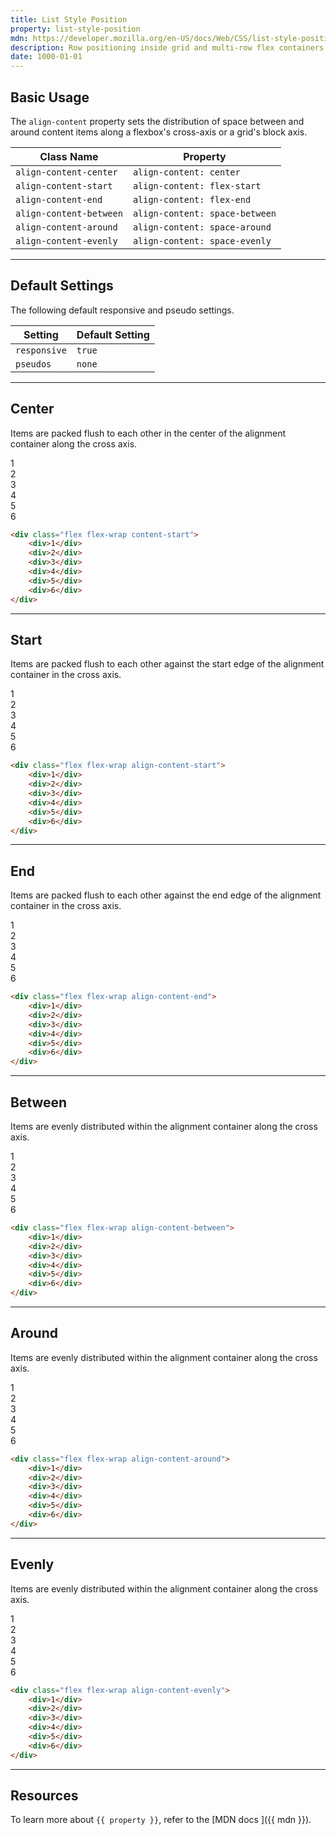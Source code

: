 ```yaml
---
title: List Style Position
property: list-style-position
mdn: https://developer.mozilla.org/en-US/docs/Web/CSS/list-style-position
description: Row positioning inside grid and multi-row flex containers.
date: 1000-01-01
---
```


## Basic Usage

The `align-content` property sets the distribution of space between and around content items along a flexbox's cross-axis or a grid's block axis.

| Class Name              | Property                       |
| ----------------------- | ------------------------------ |
| `align-content-center`  | `align-content: center`        |
| `align-content-start`   | `align-content: flex-start`    |
| `align-content-end`     | `align-content: flex-end`      |
| `align-content-between` | `align-content: space-between` |
| `align-content-around`  | `align-content: space-around`  |
| `align-content-evenly`  | `align-content: space-evenly`  |

---

## Default Settings

The following default responsive and pseudo settings.

| Setting      | Default Setting |
| ------------ | --------------- |
| `responsive` | `true`          |
| `pseudos`    | `none`          |

---

## Center

Items are packed flush to each other in the center of the alignment container along the cross axis.

<div class="bg-silver-200 p-5 h-200px radius-md flex flex-wrap align-content-center">
  <div class="w-4-12 p-1">
    <div class="flex align-items-center justify-content-center h-10 bg-primary-900 font-bold font-xl text-white radius-sm">1</div>
  </div>
  <div class="w-4-12 p-1">
    <div class="flex align-items-center justify-content-center h-10 bg-primary-900 font-bold font-xl text-white radius-sm">2</div>
  </div>
  <div class="w-4-12 p-1">
    <div class="flex align-items-center justify-content-center h-10 bg-primary-900 font-bold font-xl text-white radius-sm">3</div>
  </div>
  <div class="w-4-12 p-1">
    <div class="flex align-items-center justify-content-center h-10 bg-primary-900 font-bold font-xl text-white radius-sm">4</div>
  </div>
  <div class="w-4-12 p-1">
    <div class="flex align-items-center justify-content-center h-10 bg-primary-900 font-bold font-xl text-white radius-sm">5</div>
  </div>
  <div class="w-4-12 p-1">
    <div class="flex align-items-center justify-content-center h-10 bg-primary-900 font-bold font-xl text-white radius-sm">6</div>
  </div>
</div>

```html
<div class="flex flex-wrap content-start">
	<div>1</div>
	<div>2</div>
	<div>3</div>
	<div>4</div>
	<div>5</div>
	<div>6</div>
</div>
```

---

## Start

Items are packed flush to each other against the start edge of the alignment container in the cross axis.

<div class="bg-silver-200 p-5 h-200px radius-md flex flex-wrap align-content-start">
  <div class="w-4-12 p-1">
    <div class="flex align-items-center justify-content-center h-10 bg-primary-900 font-bold font-xl text-white radius-sm">1</div>
  </div>
  <div class="w-4-12 p-1">
    <div class="flex align-items-center justify-content-center h-10 bg-primary-900 font-bold font-xl text-white radius-sm">2</div>
  </div>
  <div class="w-4-12 p-1">
    <div class="flex align-items-center justify-content-center h-10 bg-primary-900 font-bold font-xl text-white radius-sm">3</div>
  </div>
  <div class="w-4-12 p-1">
    <div class="flex align-items-center justify-content-center h-10 bg-primary-900 font-bold font-xl text-white radius-sm">4</div>
  </div>
  <div class="w-4-12 p-1">
    <div class="flex align-items-center justify-content-center h-10 bg-primary-900 font-bold font-xl text-white radius-sm">5</div>
  </div>
  <div class="w-4-12 p-1">
    <div class="flex align-items-center justify-content-center h-10 bg-primary-900 font-bold font-xl text-white radius-sm">6</div>
  </div>
</div>

```html
<div class="flex flex-wrap align-content-start">
	<div>1</div>
	<div>2</div>
	<div>3</div>
	<div>4</div>
	<div>5</div>
	<div>6</div>
</div>
```

---

## End

Items are packed flush to each other against the end edge of the alignment container in the cross axis.

<div class="bg-silver-200 p-5 h-200px radius-md flex flex-wrap align-content-end">
  <div class="w-4-12 p-1">
    <div class="flex align-items-center justify-content-center h-10 bg-primary-900 font-bold font-xl text-white radius-sm">1</div>
  </div>
  <div class="w-4-12 p-1">
    <div class="flex align-items-center justify-content-center h-10 bg-primary-900 font-bold font-xl text-white radius-sm">2</div>
  </div>
  <div class="w-4-12 p-1">
    <div class="flex align-items-center justify-content-center h-10 bg-primary-900 font-bold font-xl text-white radius-sm">3</div>
  </div>
  <div class="w-4-12 p-1">
    <div class="flex align-items-center justify-content-center h-10 bg-primary-900 font-bold font-xl text-white radius-sm">4</div>
  </div>
  <div class="w-4-12 p-1">
    <div class="flex align-items-center justify-content-center h-10 bg-primary-900 font-bold font-xl text-white radius-sm">5</div>
  </div>
  <div class="w-4-12 p-1">
    <div class="flex align-items-center justify-content-center h-10 bg-primary-900 font-bold font-xl text-white radius-sm">6</div>
  </div>
</div>

```html
<div class="flex flex-wrap align-content-end">
	<div>1</div>
	<div>2</div>
	<div>3</div>
	<div>4</div>
	<div>5</div>
	<div>6</div>
</div>
```

---

## Between

Items are evenly distributed within the alignment container along the cross axis.

<div class="bg-silver-200 p-5 h-200px radius-md flex flex-wrap align-content-between">
  <div class="w-4-12 p-1">
    <div class="flex align-items-center justify-content-center h-10 bg-primary-900 font-bold font-xl text-white radius-sm">1</div>
  </div>
  <div class="w-4-12 p-1">
    <div class="flex align-items-center justify-content-center h-10 bg-primary-900 font-bold font-xl text-white radius-sm">2</div>
  </div>
  <div class="w-4-12 p-1">
    <div class="flex align-items-center justify-content-center h-10 bg-primary-900 font-bold font-xl text-white radius-sm">3</div>
  </div>
  <div class="w-4-12 p-1">
    <div class="flex align-items-center justify-content-center h-10 bg-primary-900 font-bold font-xl text-white radius-sm">4</div>
  </div>
  <div class="w-4-12 p-1">
    <div class="flex align-items-center justify-content-center h-10 bg-primary-900 font-bold font-xl text-white radius-sm">5</div>
  </div>
  <div class="w-4-12 p-1">
    <div class="flex align-items-center justify-content-center h-10 bg-primary-900 font-bold font-xl text-white radius-sm">6</div>
  </div>
</div>

```html
<div class="flex flex-wrap align-content-between">
	<div>1</div>
	<div>2</div>
	<div>3</div>
	<div>4</div>
	<div>5</div>
	<div>6</div>
</div>
```

---

## Around

Items are evenly distributed within the alignment container along the cross axis.

<div class="bg-silver-200 p-5 h-200px radius-md flex flex-wrap align-content-around">
  <div class="w-4-12 p-1">
    <div class="flex align-items-center justify-content-center h-10 bg-primary-900 font-bold font-xl text-white radius-sm">1</div>
  </div>
  <div class="w-4-12 p-1">
    <div class="flex align-items-center justify-content-center h-10 bg-primary-900 font-bold font-xl text-white radius-sm">2</div>
  </div>
  <div class="w-4-12 p-1">
    <div class="flex align-items-center justify-content-center h-10 bg-primary-900 font-bold font-xl text-white radius-sm">3</div>
  </div>
  <div class="w-4-12 p-1">
    <div class="flex align-items-center justify-content-center h-10 bg-primary-900 font-bold font-xl text-white radius-sm">4</div>
  </div>
  <div class="w-4-12 p-1">
    <div class="flex align-items-center justify-content-center h-10 bg-primary-900 font-bold font-xl text-white radius-sm">5</div>
  </div>
  <div class="w-4-12 p-1">
    <div class="flex align-items-center justify-content-center h-10 bg-primary-900 font-bold font-xl text-white radius-sm">6</div>
  </div>
</div>

```html
<div class="flex flex-wrap align-content-around">
	<div>1</div>
	<div>2</div>
	<div>3</div>
	<div>4</div>
	<div>5</div>
	<div>6</div>
</div>
```

---

## Evenly

Items are evenly distributed within the alignment container along the cross axis.

<div class="bg-silver-200 p-5 h-200px radius-md flex flex-wrap align-content-evenly">
  <div class="w-4-12 p-1">
    <div class="flex align-items-center justify-content-center h-10 bg-primary-900 font-bold font-xl text-white radius-sm">1</div>
  </div>
  <div class="w-4-12 p-1">
    <div class="flex align-items-center justify-content-center h-10 bg-primary-900 font-bold font-xl text-white radius-sm">2</div>
  </div>
  <div class="w-4-12 p-1">
    <div class="flex align-items-center justify-content-center h-10 bg-primary-900 font-bold font-xl text-white radius-sm">3</div>
  </div>
  <div class="w-4-12 p-1">
    <div class="flex align-items-center justify-content-center h-10 bg-primary-900 font-bold font-xl text-white radius-sm">4</div>
  </div>
  <div class="w-4-12 p-1">
    <div class="flex align-items-center justify-content-center h-10 bg-primary-900 font-bold font-xl text-white radius-sm">5</div>
  </div>
  <div class="w-4-12 p-1">
    <div class="flex align-items-center justify-content-center h-10 bg-primary-900 font-bold font-xl text-white radius-sm">6</div>
  </div>
</div>

```html
<div class="flex flex-wrap align-content-evenly">
	<div>1</div>
	<div>2</div>
	<div>3</div>
	<div>4</div>
	<div>5</div>
	<div>6</div>
</div>
```

---

## Resources

To learn more about `{{ property }}`, refer to the [MDN docs <i class="far fa-external-link ml-6"></i>]({{ mdn }}).
